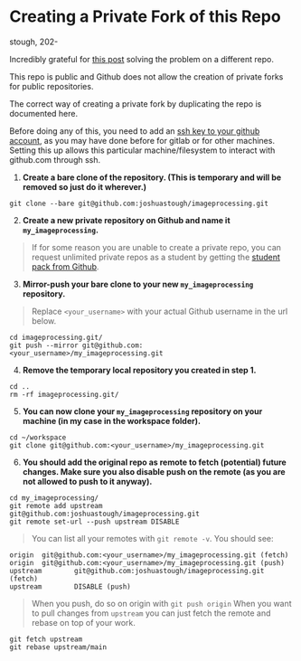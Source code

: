 # Creating a Private Fork of this Repo
stough, 202-

Incredibly grateful for [this post](https://gist.github.com/0xjac/85097472043b697ab57ba1b1c7530274) solving the problem on a different repo.

This repo is public and Github does not allow the creation of private forks for public repositories.

The correct way of creating a private fork by duplicating the repo is documented here.

Before doing any of this, you need to add an [ssh key to your github account](https://docs.github.com/en/github/authenticating-to-github/adding-a-new-ssh-key-to-your-github-account), as you may have done before for gitlab or for other machines. Setting this up allows this particular machine/filesystem to interact with github.com through ssh.


1. **Create a bare clone of the repository. (This is temporary and will be removed so just do it wherever.)**
```
git clone --bare git@github.com:joshuastough/imageprocessing.git
```

2. **Create a new private repository on Github and name it `my_imageprocessing`.**
> If for some reason you are unable to create a private repo, you can request unlimited private repos as a student by getting the [student pack from Github](https://education.github.com/pack).

3. **Mirror-push your bare clone to your new `my_imageprocessing` repository.**
> Replace `<your_username>` with your actual Github username in the url below.
```
cd imageprocessing.git/
git push --mirror git@github.com:<your_username>/my_imageprocessing.git
```

4. **Remove the temporary local repository you created in step 1.**
```
cd ..
rm -rf imageprocessing.git/
```

5. **You can now clone your `my_imageprocessing` repository on your machine (in my case in the workspace folder).**
```
cd ~/workspace
git clone git@github.com:<your_username>/my_imageprocessing.git
```

6. **You should add the original repo as remote to fetch (potential) future changes. Make sure you also disable push on the remote (as you are not allowed to push to it anyway).**
```
cd my_imageprocessing/
git remote add upstream git@github.com:joshuastough/imageprocessing.git
git remote set-url --push upstream DISABLE
```
> You can list all your remotes with `git remote -v`. You should see:
```
origin  git@github.com:<your_username>/my_imageprocessing.git (fetch)
origin  git@github.com:<your_username>/my_imageprocessing.git (push)
upstream        git@github.com:joshuastough/imageprocessing.git (fetch)
upstream        DISABLE (push)
```
> When you push, do so on origin with `git push origin`
> When you want to pull changes from `upstream` you can just fetch the remote and rebase on top of your work.
```
git fetch upstream
git rebase upstream/main
```

